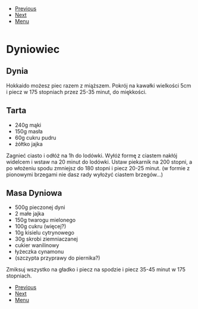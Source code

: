 <!-- Navigation Menu Start -->

- [Previous](<Ciasto szpinakowe.md>)
- [Next](<Fasolka.md>)
- [Menu](<README.md>)

<div style="margin-bottom: 50px"></div>

<!-- /Navigation Menu Start -->


# Dyniowiec

## Dynia

Hokkaido możesz piec razem z miąższem. Pokrój na kawałki wielkości 5cm i piecz w 175 stopniach przez 25-35 minut, do miękkości.

## Tarta

- 240g mąki
- 150g masła
- 60g cukru pudru
- żółtko jajka

Zagnieć ciasto i odłóż na 1h do lodówki. Wyłóż formę z ciastem nakłój widelcem i wstaw na 20 minut do lodówki. Ustaw piekarnik na 200 stopni, a po włożeniu spodu zmniejsz do 180 stopni i piecz 20-25 minut. (w formie z pionowymi brzegami nie dasz rady wyłożyć ciastem brzegów...)

## Masa Dyniowa

- 500g pieczonej dyni
- 2 małe jajka
- 150g twarogu mielonego
- 100g cukru (więcej?)
- 10g kisielu cytrynowego
- 30g skrobi ziemniaczanej
- cukier wanilinowy
- łyżeczka cynamonu
- (szczypta przyprawy do piernika?)

Zmiksuj wszystko na gładko i piecz na spodzie i piecz 35-45 minut w 175 stopniach.


<!-- Navigation Menu End -->

- [Previous](<Ciasto szpinakowe.md>)
- [Next](<Fasolka.md>)
- [Menu](<README.md>)

<div style="margin-bottom: 50px"></div>

<!-- /Navigation Menu End -->